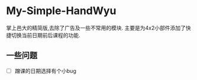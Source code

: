 # My-Simple-HandWyu

掌上邑大的精简版,去除了广告及一些不常用的模块.
主要是为4x2小部件添加了快捷切换当前日期前后课程的功能.

## 一些问题

- [ ] 蹭课的日期选择有个小bug
